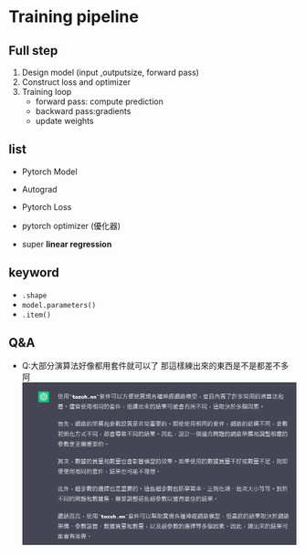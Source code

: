 # Training pipeline

## Full step

1. Design model (input ,outputsize, forward pass)
2. Construct loss and optimizer
3. Training loop
   + forward pass: compute prediction
   + backward pass:gradients
   + update weights

## list

+ Pytorch Model
+ Autograd
+ Pytorch Loss
+ pytorch optimizer (優化器)

+ super **linear regression**

## keyword

+ `.shape`
+ `model.parameters()`
+ `.item()`

## Q&A

+ Q:大部分演算法好像都用套件就可以了 那這樣練出來的東西是不是都差不多阿
![Answer bt GPT](./img/螢幕擷取畫面%202023-07-08%20162416.png)
